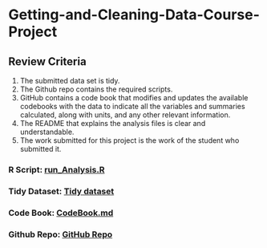 # Getting-and-Cleaning-Data-Course-Project

## Review Criteria
1. The submitted data set is tidy.
2. The Github repo contains the required scripts.
3. GitHub contains a code book that modifies and updates the available codebooks with the data to indicate all the variables and summaries calculated, along with units, and any other relevant information.
4. The README that explains the analysis files is clear and understandable.
5. The work submitted for this project is the work of the student who submitted it.


### R Script: [run_Analysis.R](https://github.com/jteysh/Getting-and-Cleaning-Data-Course-Project/blob/master/run_Analysis.R)
### Tidy Dataset: [Tidy dataset](https://github.com/jteysh/Getting-and-Cleaning-Data-Course-Project/blob/master/tidy_dataset.txt)
### Code Book: [CodeBook.md](https://github.com/jteysh/Getting-and-Cleaning-Data-Course-Project/blob/master/Codebook.md)
### Github Repo: [GitHub Repo](https://github.com/jteysh/Getting-and-Cleaning-Data-Course-Project)
